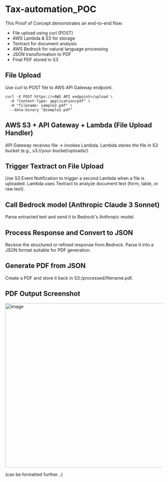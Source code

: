 # Tax-automation_POC

This Proof of Concept demonstrates an end-to-end flow:

- File upload using curl (POST)
- AWS Lambda & S3 for storage
- Textract for document analysis
- AWS Bedrock for natural language processing
- JSON transformation to PDF
- Final PDF stored in S3


## File Upload
Use curl to POST file to AWS API Gateway endpoint.
```
curl -X POST https://<AWS API endpoint>/upload \
  -H "Content-Type: application/pdf" \
  -H "filename: sample2.pdf" \
  --data-binary "@sample2.pdf"
```
## AWS S3 + API Gateway + Lambda (File Upload Handler)

API Gateway receives file → invokes Lambda.
Lambda stores the file in S3 bucket (e.g., s3://your-bucket/uploads/).

## Trigger Textract on File Upload
Use S3 Event Notification to trigger a second Lambda when a file is uploaded.
Lambda uses Textract to analyze document text (form, table, or raw text).

## Call Bedrock model (Anthropic Claude 3 Sonnet)
Parse extracted text and send it to Bedrock's Anthropic model.

## Process Response and Convert to JSON
Receive the structured or refined response from Bedrock.
Parse it into a JSON format suitable for PDF generation.

## Generate PDF from JSON 
Create a PDF and store it back in S3:/processed/filename.pdf.

## PDF Output Screenshot 
<img width="523" alt="image" src="https://github.com/user-attachments/assets/a61dc618-064b-4782-b9e5-fbebdb3f8601" />


(can be formatted further...) 
